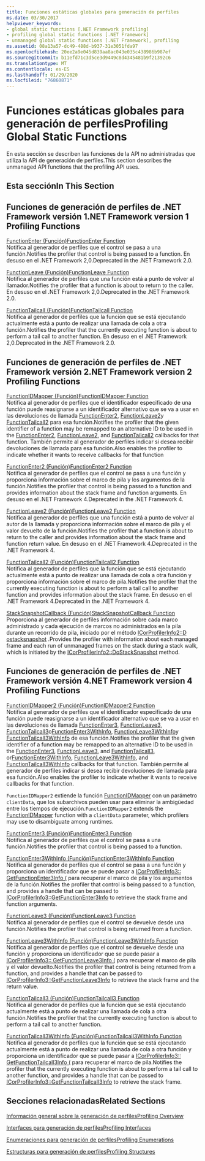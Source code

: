 ```yaml
---
title: Funciones estáticas globales para generación de perfiles
ms.date: 03/30/2017
helpviewer_keywords:
- global static functions [.NET Framework profiling]
- profiling global static functions [.NET Framework]
- unmanaged global static functions [.NET Framework], profiling
ms.assetid: 08a13a57-dc49-488d-b937-31e3051fda97
ms.openlocfilehash: 20ee2a9e045d839aa8ac043e035c438986b987ef
ms.sourcegitcommit: b11efd71c3d5ce3d9449c8d4345481b9f21392c6
ms.translationtype: MT
ms.contentlocale: es-ES
ms.lasthandoff: 01/29/2020
ms.locfileid: "76860871"
---
```

# <a name="profiling-global-static-functions"></a><span data-ttu-id="ec1a0-102">Funciones estáticas globales para generación de perfiles</span><span class="sxs-lookup"><span data-stu-id="ec1a0-102">Profiling Global Static Functions</span></span>
<span data-ttu-id="ec1a0-103">En esta sección se describen las funciones de la API no administradas que utiliza la API de generación de perfiles.</span><span class="sxs-lookup"><span data-stu-id="ec1a0-103">This section describes the unmanaged API functions that the profiling API uses.</span></span>  
  
## <a name="in-this-section"></a><span data-ttu-id="ec1a0-104">Esta sección</span><span class="sxs-lookup"><span data-stu-id="ec1a0-104">In This Section</span></span>  
  
## <a name="net-framework-version-1-profiling-functions"></a><span data-ttu-id="ec1a0-105">Funciones de generación de perfiles de .NET Framework versión 1</span><span class="sxs-lookup"><span data-stu-id="ec1a0-105">.NET Framework version 1 Profiling Functions</span></span>  
 [<span data-ttu-id="ec1a0-106">FunctionEnter (Función)</span><span class="sxs-lookup"><span data-stu-id="ec1a0-106">FunctionEnter Function</span></span>](functionenter-function.md)  
 <span data-ttu-id="ec1a0-107">Notifica al generador de perfiles que el control se pasa a una función.</span><span class="sxs-lookup"><span data-stu-id="ec1a0-107">Notifies the profiler that control is being passed to a function.</span></span> <span data-ttu-id="ec1a0-108">En desuso en el .NET Framework 2,0.</span><span class="sxs-lookup"><span data-stu-id="ec1a0-108">Deprecated in the .NET Framework 2.0.</span></span>  
  
 [<span data-ttu-id="ec1a0-109">FunctionLeave (Función)</span><span class="sxs-lookup"><span data-stu-id="ec1a0-109">FunctionLeave Function</span></span>](functionleave-function.md)  
 <span data-ttu-id="ec1a0-110">Notifica al generador de perfiles que una función está a punto de volver al llamador.</span><span class="sxs-lookup"><span data-stu-id="ec1a0-110">Notifies the profiler that a function is about to return to the caller.</span></span> <span data-ttu-id="ec1a0-111">En desuso en el .NET Framework 2,0.</span><span class="sxs-lookup"><span data-stu-id="ec1a0-111">Deprecated in the .NET Framework 2.0.</span></span>  
  
 [<span data-ttu-id="ec1a0-112">FunctionTailcall (Función)</span><span class="sxs-lookup"><span data-stu-id="ec1a0-112">FunctionTailcall Function</span></span>](functiontailcall-function.md)  
 <span data-ttu-id="ec1a0-113">Notifica al generador de perfiles que la función que se está ejecutando actualmente está a punto de realizar una llamada de cola a otra función.</span><span class="sxs-lookup"><span data-stu-id="ec1a0-113">Notifies the profiler that the currently executing function is about to perform a tail call to another function.</span></span> <span data-ttu-id="ec1a0-114">En desuso en el .NET Framework 2,0.</span><span class="sxs-lookup"><span data-stu-id="ec1a0-114">Deprecated in the .NET Framework 2.0.</span></span>  
  
## <a name="net-framework-version-2-profiling-functions"></a><span data-ttu-id="ec1a0-115">Funciones de generación de perfiles de .NET Framework versión 2</span><span class="sxs-lookup"><span data-stu-id="ec1a0-115">.NET Framework version 2 Profiling Functions</span></span>  
 [<span data-ttu-id="ec1a0-116">FunctionIDMapper (Función)</span><span class="sxs-lookup"><span data-stu-id="ec1a0-116">FunctionIDMapper Function</span></span>](functionidmapper-function.md)  
 <span data-ttu-id="ec1a0-117">Notifica al generador de perfiles que el identificador especificado de una función puede reasignarse a un identificador alternativo que se va a usar en las devoluciones de llamada [FunctionEnter2](functionenter2-function.md), [FunctionLeave2](functionleave2-function.md)y [FunctionTailcall2](functiontailcall2-function.md) para esa función.</span><span class="sxs-lookup"><span data-stu-id="ec1a0-117">Notifies the profiler that the given identifier of a function may be remapped to an alternative ID to be used in the [FunctionEnter2](functionenter2-function.md), [FunctionLeave2](functionleave2-function.md), and [FunctionTailcall2](functiontailcall2-function.md) callbacks for that function.</span></span> <span data-ttu-id="ec1a0-118">También permite al generador de perfiles indicar si desea recibir devoluciones de llamada para esa función.</span><span class="sxs-lookup"><span data-stu-id="ec1a0-118">Also enables the profiler to indicate whether it wants to receive callbacks for that function</span></span>  
  
 [<span data-ttu-id="ec1a0-119">FunctionEnter2 (Función)</span><span class="sxs-lookup"><span data-stu-id="ec1a0-119">FunctionEnter2 Function</span></span>](functionenter2-function.md)  
 <span data-ttu-id="ec1a0-120">Notifica al generador de perfiles que el control se pasa a una función y proporciona información sobre el marco de pila y los argumentos de la función.</span><span class="sxs-lookup"><span data-stu-id="ec1a0-120">Notifies the profiler that control is being passed to a function and provides information about the stack frame and function arguments.</span></span> <span data-ttu-id="ec1a0-121">En desuso en el .NET Framework 4.</span><span class="sxs-lookup"><span data-stu-id="ec1a0-121">Deprecated in the .NET Framework 4.</span></span>  
  
 [<span data-ttu-id="ec1a0-122">FunctionLeave2 (Función)</span><span class="sxs-lookup"><span data-stu-id="ec1a0-122">FunctionLeave2 Function</span></span>](functionleave2-function.md)  
 <span data-ttu-id="ec1a0-123">Notifica al generador de perfiles que una función está a punto de volver al autor de la llamada y proporciona información sobre el marco de pila y el valor devuelto de la función.</span><span class="sxs-lookup"><span data-stu-id="ec1a0-123">Notifies the profiler that a function is about to return to the caller and provides information about the stack frame and function return value.</span></span> <span data-ttu-id="ec1a0-124">En desuso en el .NET Framework 4.</span><span class="sxs-lookup"><span data-stu-id="ec1a0-124">Deprecated in the .NET Framework 4.</span></span>  
  
 [<span data-ttu-id="ec1a0-125">FunctionTailcall2 (Función)</span><span class="sxs-lookup"><span data-stu-id="ec1a0-125">FunctionTailcall2 Function</span></span>](functiontailcall2-function.md)  
 <span data-ttu-id="ec1a0-126">Notifica al generador de perfiles que la función que se está ejecutando actualmente está a punto de realizar una llamada de cola a otra función y proporciona información sobre el marco de pila.</span><span class="sxs-lookup"><span data-stu-id="ec1a0-126">Notifies the profiler that the currently executing function is about to perform a tail call to another function and provides information about the stack frame.</span></span> <span data-ttu-id="ec1a0-127">En desuso en el .NET Framework 4.</span><span class="sxs-lookup"><span data-stu-id="ec1a0-127">Deprecated in the .NET Framework 4.</span></span>  
  
 [<span data-ttu-id="ec1a0-128">StackSnapshotCallback (Función)</span><span class="sxs-lookup"><span data-stu-id="ec1a0-128">StackSnapshotCallback Function</span></span>](stacksnapshotcallback-function.md)  
 <span data-ttu-id="ec1a0-129">Proporciona al generador de perfiles información sobre cada marco administrado y cada ejecución de marcos no administrados en la pila durante un recorrido de pila, iniciado por el método [ICorProfilerInfo2::D ostacksnapshot](icorprofilerinfo2-dostacksnapshot-method.md) .</span><span class="sxs-lookup"><span data-stu-id="ec1a0-129">Provides the profiler with information about each managed frame and each run of unmanaged frames on the stack during a stack walk, which is initiated by the [ICorProfilerInfo2::DoStackSnapshot](icorprofilerinfo2-dostacksnapshot-method.md) method.</span></span>  
  
## <a name="net-framework-version-4-profiling-functions"></a><span data-ttu-id="ec1a0-130">Funciones de generación de perfiles de .NET Framework versión 4</span><span class="sxs-lookup"><span data-stu-id="ec1a0-130">.NET Framework version 4 Profiling Functions</span></span>  
 [<span data-ttu-id="ec1a0-131">FunctionIDMapper2 (Función)</span><span class="sxs-lookup"><span data-stu-id="ec1a0-131">FunctionIDMapper2 Function</span></span>](functionidmapper2-function.md)  
 <span data-ttu-id="ec1a0-132">Notifica al generador de perfiles que el identificador especificado de una función puede reasignarse a un identificador alternativo que se va a usar en las devoluciones de llamada [FunctionEnter3](functionenter3-function.md), [FunctionLeave3](functionleave3-function.md), [FunctionTailcall3](functiontailcall3-function.md)o[FunctionEnter3WithInfo](functionenter3withinfo-function.md), [FunctionLeave3WithInfo](functionleave3withinfo-function.md)y [FunctionTailcall3WithInfo](functiontailcall3withinfo-function.md) de esa función.</span><span class="sxs-lookup"><span data-stu-id="ec1a0-132">Notifies the profiler that the given identifier of a function may be remapped to an alternative ID to be used in the [FunctionEnter3](functionenter3-function.md), [FunctionLeave3](functionleave3-function.md), and [FunctionTailcall3](functiontailcall3-function.md), or[FunctionEnter3WithInfo](functionenter3withinfo-function.md), [FunctionLeave3WithInfo](functionleave3withinfo-function.md), and [FunctionTailcall3WithInfo](functiontailcall3withinfo-function.md) callbacks for that function.</span></span> <span data-ttu-id="ec1a0-133">También permite al generador de perfiles indicar si desea recibir devoluciones de llamada para esa función.</span><span class="sxs-lookup"><span data-stu-id="ec1a0-133">Also enables the profiler to indicate whether it wants to receive callbacks for that function.</span></span>  
  
 <span data-ttu-id="ec1a0-134">`FunctionIDMapper2` extiende la función [FunctionIDMapper](functionidmapper-function.md) con un parámetro `clientData`, que los subarchivos pueden usar para eliminar la ambigüedad entre los tiempos de ejecución.</span><span class="sxs-lookup"><span data-stu-id="ec1a0-134">`FunctionIDMapper2` extends the [FunctionIDMapper](functionidmapper-function.md) function with a `clientData` parameter, which profilers may use to disambiguate among runtimes.</span></span>  
  
 [<span data-ttu-id="ec1a0-135">FunctionEnter3 (Función)</span><span class="sxs-lookup"><span data-stu-id="ec1a0-135">FunctionEnter3 Function</span></span>](functionenter3-function.md)  
 <span data-ttu-id="ec1a0-136">Notifica al generador de perfiles que el control se pasa a una función.</span><span class="sxs-lookup"><span data-stu-id="ec1a0-136">Notifies the profiler that control is being passed to a function.</span></span>  
  
 [<span data-ttu-id="ec1a0-137">FunctionEnter3WithInfo (Función)</span><span class="sxs-lookup"><span data-stu-id="ec1a0-137">FunctionEnter3WithInfo Function</span></span>](functionenter3withinfo-function.md)  
 <span data-ttu-id="ec1a0-138">Notifica al generador de perfiles que el control se pasa a una función y proporciona un identificador que se puede pasar a [ICorProfilerInfo3:: GetFunctionEnter3Info (](icorprofilerinfo3-getfunctionenter3info-method.md) para recuperar el marco de pila y los argumentos de la función.</span><span class="sxs-lookup"><span data-stu-id="ec1a0-138">Notifies the profiler that control is being passed to a function, and provides a handle that can be passed to [ICorProfilerInfo3::GetFunctionEnter3Info](icorprofilerinfo3-getfunctionenter3info-method.md) to retrieve the stack frame and function arguments.</span></span>  
  
 [<span data-ttu-id="ec1a0-139">FunctionLeave3 (Función)</span><span class="sxs-lookup"><span data-stu-id="ec1a0-139">FunctionLeave3 Function</span></span>](functionleave3-function.md)  
 <span data-ttu-id="ec1a0-140">Notifica al generador de perfiles que el control se devuelve desde una función.</span><span class="sxs-lookup"><span data-stu-id="ec1a0-140">Notifies the profiler that control is being returned from a function.</span></span>  
  
 [<span data-ttu-id="ec1a0-141">FunctionLeave3WithInfo (Función)</span><span class="sxs-lookup"><span data-stu-id="ec1a0-141">FunctionLeave3WithInfo Function</span></span>](functionleave3withinfo-function.md)  
 <span data-ttu-id="ec1a0-142">Notifica al generador de perfiles que el control se devuelve desde una función y proporciona un identificador que se puede pasar a [ICorProfilerInfo3:: GetFunctionLeave3Info (](icorprofilerinfo3-getfunctionleave3info-method.md) para recuperar el marco de pila y el valor devuelto.</span><span class="sxs-lookup"><span data-stu-id="ec1a0-142">Notifies the profiler that control is being returned from a function, and provides a handle that can be passed to [ICorProfilerInfo3::GetFunctionLeave3Info](icorprofilerinfo3-getfunctionleave3info-method.md) to retrieve the stack frame and the return value.</span></span>  
  
 [<span data-ttu-id="ec1a0-143">FunctionTailcall3 (Función)</span><span class="sxs-lookup"><span data-stu-id="ec1a0-143">FunctionTailcall3 Function</span></span>](functiontailcall3-function.md)  
 <span data-ttu-id="ec1a0-144">Notifica al generador de perfiles que la función que se está ejecutando actualmente está a punto de realizar una llamada de cola a otra función.</span><span class="sxs-lookup"><span data-stu-id="ec1a0-144">Notifies the profiler that the currently executing function is about to perform a tail call to another function.</span></span>  
  
 [<span data-ttu-id="ec1a0-145">FunctionTailcall3WithInfo (Función)</span><span class="sxs-lookup"><span data-stu-id="ec1a0-145">FunctionTailcall3WithInfo Function</span></span>](functiontailcall3withinfo-function.md)  
 <span data-ttu-id="ec1a0-146">Notifica al generador de perfiles que la función que se está ejecutando actualmente está a punto de realizar una llamada de cola a otra función y proporciona un identificador que se puede pasar a [ICorProfilerInfo3:: GetFunctionTailcall3Info (](icorprofilerinfo3-getfunctiontailcall3info-method.md) para recuperar el marco de pila.</span><span class="sxs-lookup"><span data-stu-id="ec1a0-146">Notifies the profiler that the currently executing function is about to perform a tail call to another function, and provides a handle that can be passed to [ICorProfilerInfo3::GetFunctionTailcall3Info](icorprofilerinfo3-getfunctiontailcall3info-method.md) to retrieve the stack frame.</span></span>  
  
## <a name="related-sections"></a><span data-ttu-id="ec1a0-147">Secciones relacionadas</span><span class="sxs-lookup"><span data-stu-id="ec1a0-147">Related Sections</span></span>  
 [<span data-ttu-id="ec1a0-148">Información general sobre la generación de perfiles</span><span class="sxs-lookup"><span data-stu-id="ec1a0-148">Profiling Overview</span></span>](profiling-overview.md)  
  
 [<span data-ttu-id="ec1a0-149">Interfaces para generación de perfiles</span><span class="sxs-lookup"><span data-stu-id="ec1a0-149">Profiling Interfaces</span></span>](profiling-interfaces.md)  
  
 [<span data-ttu-id="ec1a0-150">Enumeraciones para generación de perfiles</span><span class="sxs-lookup"><span data-stu-id="ec1a0-150">Profiling Enumerations</span></span>](profiling-enumerations.md)  
  
 [<span data-ttu-id="ec1a0-151">Estructuras para generación de perfiles</span><span class="sxs-lookup"><span data-stu-id="ec1a0-151">Profiling Structures</span></span>](profiling-structures.md)
